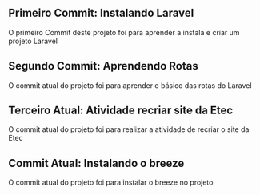 ## Primeiro Commit: Instalando Laravel

O primeiro Commit deste projeto foi para aprender a instala e criar um projeto Laravel




## Segundo Commit: Aprendendo Rotas

O commit atual do projeto foi para aprender o básico das rotas do Laravel

## Terceiro Atual: Atividade recriar site da Etec

O commit atual do projeto foi para realizar a atividade de recriar o site da Etec

## Commit Atual: Instalando o breeze

O commit atual do projeto foi para instalar o breeze no projeto
